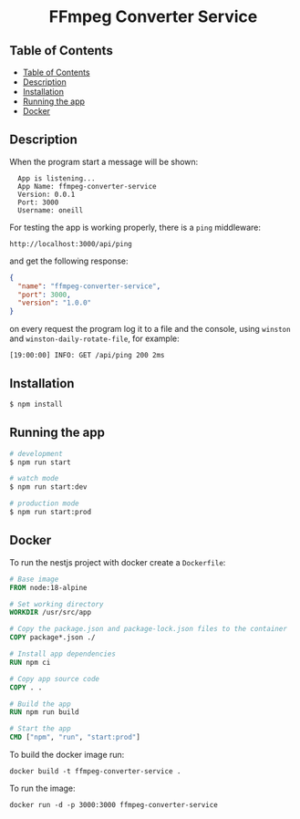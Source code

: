<h1 align="center">FFmpeg Converter Service</h1>

## Table of Contents

- [Table of Contents](#table-of-contents)
- [Description](#description)
- [Installation](#installation)
- [Running the app](#running-the-app)
- [Docker](#docker)

## Description

When the program start a message will be shown:

```
  App is listening...
  App Name: ffmpeg-converter-service
  Version: 0.0.1
  Port: 3000
  Username: oneill
```

For testing the app is working properly, there is a `ping` middleware:

```
http://localhost:3000/api/ping
```

and get the following response:

```json
{
  "name": "ffmpeg-converter-service",
  "port": 3000,
  "version": "1.0.0"
}
```

on every request the program log it to a file and the console, using `winston` and `winston-daily-rotate-file`, for example:

```
[19:00:00] INFO: GET /api/ping 200 2ms
```

## Installation

```bash
$ npm install
```

## Running the app

```bash
# development
$ npm run start

# watch mode
$ npm run start:dev

# production mode
$ npm run start:prod
```

## Docker

To run the nestjs project with docker create a `Dockerfile`:

```Dockerfile
# Base image
FROM node:18-alpine

# Set working directory
WORKDIR /usr/src/app

# Copy the package.json and package-lock.json files to the container
COPY package*.json ./

# Install app dependencies
RUN npm ci

# Copy app source code
COPY . .

# Build the app
RUN npm run build

# Start the app
CMD ["npm", "run", "start:prod"]
```

To build the docker image run:

```
docker build -t ffmpeg-converter-service .
```

To run the image:

```
docker run -d -p 3000:3000 ffmpeg-converter-service
```
